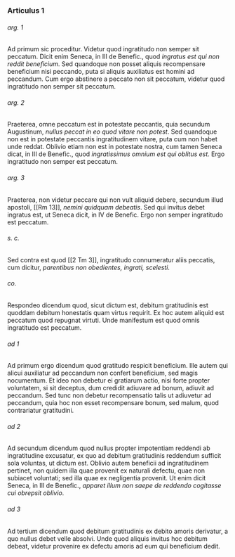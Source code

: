 ### Articulus 1

###### arg. 1
Ad primum sic proceditur. Videtur quod ingratitudo non semper sit peccatum. Dicit enim Seneca, in III de Benefic., quod *ingratus est qui non reddit beneficium*. Sed quandoque non posset aliquis recompensare beneficium nisi peccando, puta si aliquis auxiliatus est homini ad peccandum. Cum ergo abstinere a peccato non sit peccatum, videtur quod ingratitudo non semper sit peccatum.

###### arg. 2
Praeterea, omne peccatum est in potestate peccantis, quia secundum Augustinum, *nullus peccat in eo quod vitare non potest*. Sed quandoque non est in potestate peccantis ingratitudinem vitare, puta cum non habet unde reddat. Oblivio etiam non est in potestate nostra, cum tamen Seneca dicat, in III de Benefic., quod *ingratissimus omnium est qui oblitus est*. Ergo ingratitudo non semper est peccatum.

###### arg. 3
Praeterea, non videtur peccare qui non vult aliquid debere, secundum illud apostoli, [[Rm 13]], *nemini quidquam debeatis*. Sed qui invitus debet ingratus est, ut Seneca dicit, in IV de Benefic. Ergo non semper ingratitudo est peccatum.

###### s. c.
Sed contra est quod [[2 Tm 3]], ingratitudo connumeratur aliis peccatis, cum dicitur, *parentibus non obedientes, ingrati, scelesti*.

###### co.
Respondeo dicendum quod, sicut dictum est, debitum gratitudinis est quoddam debitum honestatis quam virtus requirit. Ex hoc autem aliquid est peccatum quod repugnat virtuti. Unde manifestum est quod omnis ingratitudo est peccatum.

###### ad 1
Ad primum ergo dicendum quod gratitudo respicit beneficium. Ille autem qui alicui auxiliatur ad peccandum non confert beneficium, sed magis nocumentum. Et ideo non debetur ei gratiarum actio, nisi forte propter voluntatem, si sit deceptus, dum credidit adiuvare ad bonum, adiuvit ad peccandum. Sed tunc non debetur recompensatio talis ut adiuvetur ad peccandum, quia hoc non esset recompensare bonum, sed malum, quod contrariatur gratitudini.

###### ad 2
Ad secundum dicendum quod nullus propter impotentiam reddendi ab ingratitudine excusatur, ex quo ad debitum gratitudinis reddendum sufficit sola voluntas, ut dictum est. Oblivio autem beneficii ad ingratitudinem pertinet, non quidem illa quae provenit ex naturali defectu, quae non subiacet voluntati; sed illa quae ex negligentia provenit. Ut enim dicit Seneca, in III de Benefic., *apparet illum non saepe de reddendo cogitasse cui obrepsit oblivio*.

###### ad 3
Ad tertium dicendum quod debitum gratitudinis ex debito amoris derivatur, a quo nullus debet velle absolvi. Unde quod aliquis invitus hoc debitum debeat, videtur provenire ex defectu amoris ad eum qui beneficium dedit.

